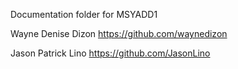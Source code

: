 Documentation folder for MSYADD1


Wayne Denise Dizon https://github.com/waynedizon

Jason Patrick Lino https://github.com/JasonLino
